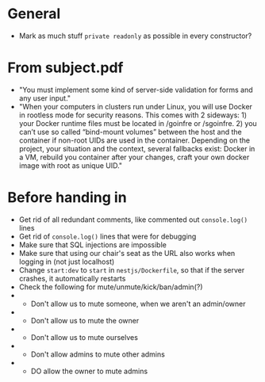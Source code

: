 # General

- Mark as much stuff `private readonly` as possible in every constructor?

# From subject.pdf

- "You must implement some kind of server-side validation for forms and any user input."
- "When your computers in clusters run under Linux, you will use Docker in rootless mode for security reasons. This comes with 2 sideways: 1) your Docker runtime files must be located in /goinfre or /sgoinfre. 2) you can’t use so called “bind-mount volumes” between the host and the container if non-root UIDs are used in the container. Depending on the project, your situation and the context, several fallbacks exist: Docker in a VM, rebuild you container after your changes, craft your own docker image with root as unique UID."

# Before handing in

- Get rid of all redundant comments, like commented out `console.log()` lines
- Get rid of `console.log()` lines that were for debugging
- Make sure that SQL injections are impossible
- Make sure that using our chair's seat as the URL also works when logging in (not just localhost)
- Change `start:dev` to `start` in `nestjs/Dockerfile`, so that if the server crashes, it automatically restarts
- Check the following for mute/unmute/kick/ban/admin(?)
- - Don't allow us to mute someone, when we aren't an admin/owner
- - Don't allow us to mute the owner
- - Don't allow us to mute ourselves
- - Don't allow admins to mute other admins
- - DO allow the owner to mute admins
